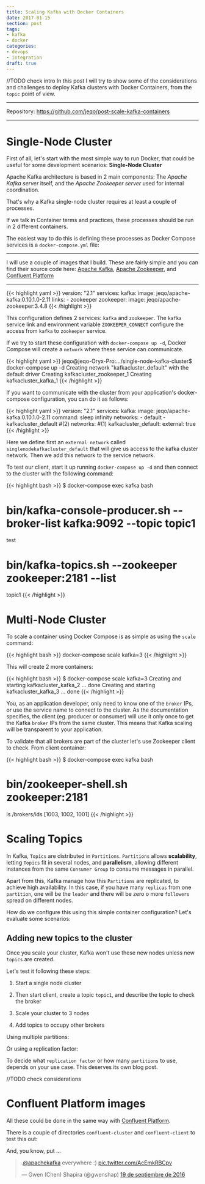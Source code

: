 ```yaml
---
title: Scaling Kafka with Docker Containers
date: 2017-01-15
section: post
tags:
- kafka
- docker
categories:
- devops
- integration
draft: true
---
```


//TODO check intro
In this post I will try to show some of the considerations and challenges to
deploy Kafka clusters with Docker Containers, from the `topic` point of view.

<!--more-->

***
Repository: https://github.com/jeqo/post-scale-kafka-containers
***

# Single-Node Cluster

First of all, let's start with the most simple way to run Docker, that
could be useful for some development scenarios: **Single-Node Cluster**

Apache Kafka architecture is based in 2 main components: The *Apache
Kafka server* itself, and the *Apache Zookeeper server* used for internal
coordination.

That's why a Kafka single-node cluster requires at least a
couple of processes.

If we talk in Container terms and practices, these processes should be
run in 2 different containers.

The easiest way to do this is defining these processes as
Docker Compose services is a `docker-compose.yml` file:

***
I will use a couple of images that I build. These are fairly simple
and you can find their source code here:
[Apache Kafka](https://github.com/jeqo/docker-image-apache-kafka),
[Apache Zookeeper](https://github.com/jeqo/docker-image-apache-zookeeper), and
[Confluent Platform](https://github.com/jeqo/docker-image-confluent-platform)
***

{{< highlight yaml >}}
version: "2.1"
services:
  kafka:
    image: jeqo/apache-kafka:0.10.1.0-2.11
    links:
      - zookeeper
  zookeeper:
    image: jeqo/apache-zookeeper:3.4.8
{{< /highlight >}}

This configuration defines 2 services: `kafka` and `zookeeper`. The `kafka`
service link and environment variable `ZOOKEEPER_CONNECT` configure the access
from `kafka` to `zookeeper` service.

If we try to start these configuration with `docker-compose up -d`,
Docker Compose will create a `network` where these service can communicate.

{{< highlight yaml >}}
jeqo@jeqo-Oryx-Pro:.../single-node-kafka-cluster$ docker-compose up -d
Creating network "kafkacluster_default" with the default driver
Creating kafkacluster_zookeeper_1
Creating kafkacluster_kafka_1
{{< /highlight >}}

If you want to communicate with the cluster from your application's
docker-compose configuration, you can do it as follows:

{{< highlight yaml >}}
version: "2.1"
services:
  kafka:
    image: jeqo/apache-kafka:0.10.1.0-2.11
    command: sleep infinity
    networks:
      - default
      - kafkacluster_default #(2)
networks: #(1)
  kafkacluster_default:
    external: true
{{< /highlight >}}

Here we define first an `external network` called `singlenodekafkacluster_default`
that will give us access to the kafka cluster network. Then we add this network
to the service network.

To test our client, start it up running `docker-compose up -d` and then connect
to the cluster with the following command:

{{< highlight bash >}}
$ docker-compose exec kafka bash
# bin/kafka-console-producer.sh --broker-list kafka:9092 --topic topic1
test
# bin/kafka-topics.sh --zookeeper zookeeper:2181 --list      
topic1
{{< /highlight >}}

# Multi-Node Cluster

To scale a container using Docker Compose is as simple as using the `scale` command:

{{< highlight bash >}}
docker-compose scale kafka=3
{{< /highlight >}}

This will create 2 more containers:

{{< highlight bash >}}
$ docker-compose scale kafka=3
Creating and starting kafkacluster_kafka_2 ... done
Creating and starting kafkacluster_kafka_3 ... done
{{< /highlight >}}

You, as an application developer, only need to know one of the `broker` IPs, or use the service
name to connect to the cluster. As the documentation specifies, the client (eg. producer or consumer)
will use it only once to get the Kafka `broker` IPs from the same cluster. This means that
Kafka scaling will be transparent to your application.

To validate that all brokers are part of the cluster let's use Zookeeper client to check. From
client container:

{{< highlight bash >}}
$ docker-compose exec kafka bash
# bin/zookeeper-shell.sh zookeeper:2181
ls /brokers/ids
[1003, 1002, 1001]
{{< /highlight >}}

# Scaling Topics

In Kafka, `Topics` are distributed in `Partitions`. `Partitions` allows **scalability**, letting `Topics`
fit in several nodes, and **parallelism**, allowing different instances from the same `Consumer Group` to
consume messages in parallel.

Apart from this, Kafka manage how this `Partitions` are replicated, to achieve high availability. In
this case, if you have many `replicas` from one `partition`, one will be the `leader` and there will
be zero o more `followers` spread on different nodes.

How do we configure this using this simple container configuration? Let's evaluate some scenarios:

## Adding new topics to the cluster

Once you scale your cluster, Kafka won't use these new nodes unless new `topics` are created.

Let's test it following these steps:

1. Start a single node cluster

<script type="text/javascript" src="https://asciinema.org/a/9xzqgicktaqhzp1fofjk9ejgm.js" id="asciicast-9xzqgicktaqhzp1fofjk9ejgm" async></script>

2. Then start client, create a topic `topic1`, and describe the topic to check the broker

<script type="text/javascript" src="https://asciinema.org/a/2schnuetb24mjx6txopew51hc.js" id="asciicast-2schnuetb24mjx6txopew51hc" async></script>

3. Scale your cluster to 3 nodes

<script type="text/javascript" src="https://asciinema.org/a/ahibdzz7xt67q53sc5ert6qdp.js" id="asciicast-ahibdzz7xt67q53sc5ert6qdp" async></script>

4. Add topics to occupy other brokers

Using multiple partitions:

<script type="text/javascript" src="https://asciinema.org/a/enq2czkpgdf0tbf3u6fwir3ml.js" id="asciicast-enq2czkpgdf0tbf3u6fwir3ml" async></script>

Or using a replication factor:

<script type="text/javascript" src="https://asciinema.org/a/f0u67h5ufiz4zkup84a1t8t5g.js" id="asciicast-f0u67h5ufiz4zkup84a1t8t5g" async></script>

To decide what `replication factor` or how many `partitions` to use, depends
on your use case. This deserves its own blog post.

//TODO check considerations

# Confluent Platform images

All these could be done in the same way with [Confluent Platform](https://www.confluent.io/).

There is a couple of directories `confluent-cluster` and `confluent-client` to test this out:

<script type="text/javascript" src="https://asciinema.org/a/a446bixdfn3l8xqoiolmsmlqg.js" id="asciicast-a446bixdfn3l8xqoiolmsmlqg" async></script>

And, you know, put ...

<blockquote class="twitter-tweet" data-lang="es"><p lang="en" dir="ltr">.<a href="https://twitter.com/apachekafka">@apachekafka</a> everywhere :) <a href="https://t.co/AcEmkRBCpv">pic.twitter.com/AcEmkRBCpv</a></p>&mdash; Gwen (Chen) Shapira (@gwenshap) <a href="https://twitter.com/gwenshap/status/777660752626851840">19 de septiembre de 2016</a></blockquote>
<script async src="//platform.twitter.com/widgets.js" charset="utf-8"></script>
